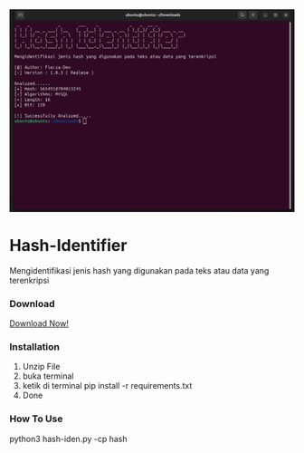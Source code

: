 <img src="Screenshot from 2023-11-26 19-59-54.png">

# Hash-Identifier
<p>Mengidentifikasi jenis hash yang digunakan pada teks atau data yang terenkripsi</p>

<h3>Download</h3>
<a href="https://fierza-dev.github.io/hash.zip">Download Now!</a>

<h3>Installation</h3>
<ol>
  <li>Unzip File</li>
  <li>buka terminal</li>
  <li>ketik di terminal pip install -r requirements.txt</li>
  <li>Done</li>
</ol>

<h3>How To Use</h3>
<p>python3 hash-iden.py -cp hash</p>
